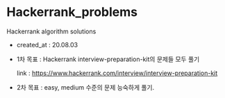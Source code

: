 # Hackerrank_problems
Hackerrank algorithm solutions

- created_at : 20.08.03

- 1차 목표 : Hackerrank interview-preparation-kit의 문제들 모두 풀기

    link : https://www.hackerrank.com/interview/interview-preparation-kit
    
- 2차 목표 : easy, medium 수준의 문제 능숙하게 풀기.